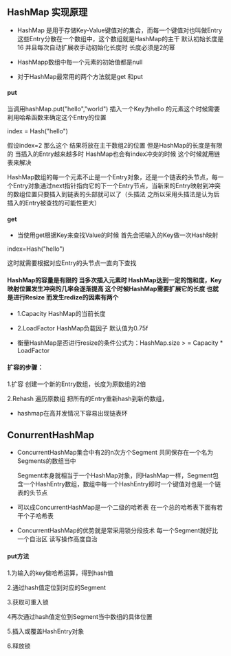 ## HashMap 实现原理
* HashMap 是用于存储Key-Value键值对的集合，而每一个键值对也叫做Entry 这些Entry分散在一个数组中，这个数组就是HashMap的主干 默认初始长度是16 并且每次自动扩展收手动初始化长度时 长度必须是2的幂

* HashMapp数组中每一个元素的初始值都是null
* 对于HashMap最常用的两个方法就是get 和put


#### put
 当调用hashMap.put("hello","world") 插入一个Key为hello 的元素这个时候需要利用哈希函数来确定这个Entry的位置
 
 index = Hash("hello")
 
 假设index=2 那么这个 结果将放在主干数组2的位置 但是HashMap的长度是有限的 当插入的Entry越来越多时 HashMap也会有index冲突的时候 这个时候就用链表来解决

 HashMap数组的每一个元素不止是一个Entry对象，还是一个链表的头节点，每一个Entry对象通过next指针指向它的下一个Entry节点，当新来的Entry映射到冲突的数组位置只要插入到链表的头部就可以了（头插法 之所以采用头插法是认为后插入的Entry被查找的可能性更大）

#### get
 * 当使用get根据Key来查找Value的时候 首先会把输入的Key做一次Hash映射
 
 index=Hash("hello")
 
 这时就需要根据对应Entry的头节点一直向下查找

#### HashMap的容量是有限的 当多次插入元素时 HashMap达到一定的饱和度，Key映射位置发生冲突的几率会逐渐提高 这个时候HashMap需要扩展它的长度 也就是进行Resize 而发生redize的因素有两个
 * 1.Capacity
    HashMap的当前长度
 * 2.LoadFactor
    HashMap负载因子 默认值为0.75f

 * 衡量HashMap是否进行resize的条件公式为：HashMap.size > = Capacity * LoadFactor

#### 扩容的步骤：
 1.扩容
 创建一个新的Entry数组，长度为原数组的2倍

 2.Rehash
 遍历原数组 把所有的Entry重新hash到新的数组，

 
* hashmap在高并发情况下容易出现链表环
 
 ## ConurrentHashMap

 * ConcurrentHashMap集合中有2的n次方个Segment 共同保存在一个名为Segments的数组当中
 
   Segment本身就相当于一个HashMap对象，同HashMap一样，Segment包含一个HashEntry数组，数组中每一个HashEntry即时一个键值对也是一个链表的头节点
 
 * 可以成ConcurrentHashMap是一个二级的哈希表 在一个总的哈希表下面有若干个子哈希表
 
 * ConcurrentHashMap的优势就是常采用锁分段技术 每一个Segment就好比一个自治区 读写操作高度自治

 #### put方法
 1.为输入的key做哈希运算，得到hash值
 
 2.通过hash值定位到对应的Segment
 
 3.获取可重入锁
 
 4再次通过hash值定位到Segment当中数组的具体位置
 
 5.插入或覆盖HashEntry对象
 
 6.释放锁
 
